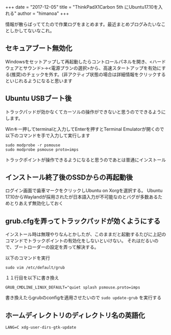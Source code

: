 +++
date = "2017-12-05"
title = "ThinkPadX1Carbon 5th にUbuntu17.10を入れる"
author = "himanoa"
+++

情報が散らばっててたので作業ログをまとめます。最近まとめブログみたいなことしかしてないなこれ。

## セキュアブート無効化

Windowsをセットアップして再起動したらコントロールパネルを開き、<ハードウェアとサウンド>→<電源プランの選択>から、高速スタートアップを有効にする(推奨)のチェックを外す。(非アクティブ状態の場合は詳細情報をクリックするといじれるようになると思います

## Ubuntu USBブート後

トラックパッドが効かなくてカーソルの操作ができないと思うのでできるようにします。

Winキー押してterminalと入力してEnterを押すとTerminal Emulatorが開くので以下のコマンドを手で入力して実行します

```
sudo modprobe -r psmouse
sudo modprobe psmouse proto=imps
```

トラックポイントが操作できるようになると思うのであとは普通にインストール

## インストール終了後のSSDからの再起動後

ログイン画面で歯車マークをクリックしUbuntu on Xorgを選択する。
Ubuntu 17.10からWaylandが採用されたが日本語入力が不可能なのとバグが多数あるためとりあえず無効化しておく

## grub.cfgを弄ってトラックパッドが効くようにする

インストール時は無理やりなんとかしたが、このままだと起動するたびに上記のコマンドでトラックポイントの有効化をしないといけない。
それはだるいので、ブートローダーの設定を弄って解決する。

以下のコマンドを実行

`sudo vim /etc/default/grub`

１１行目を以下に書き換え

`GRUB_CMDLINE_LINUX_DEFAULT="quiet splash psmouse.proto=imps`

書き換えたらgrubのconfigを適用させたいので `sudo update-grub` を実行する

## ホームディレクトリのディレクトリ名の英語化

```
LANG=C xdg-user-dirs-gtk-update
```
